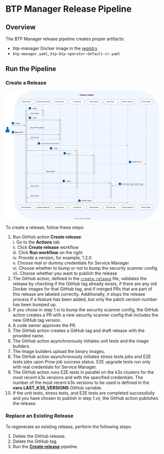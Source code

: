 # BTP Manager Release Pipeline

## Overview

The BTP Manager release pipeline creates proper artifacts:
 - btp-manager Docker image in the [registry](https://console.cloud.google.com/artifacts/docker/kyma-project/europe/prod/unsigned%2Fcomponent-descriptors%2Fkyma.project.io%2Fmodule%2Fbtp-operator)
 - `btp-manager.yaml`, `btp-btp-operator-default-cr.yaml`

## Run the Pipeline

### Create a Release

![Release diagram](../assets/release.drawio.svg)

To create a release, follow these steps:

1. Run GitHub action **Create release**:  
   i.  Go to the **Actions** tab  
   ii. Click **Create release** workflow   
   iii. Click  **Run workflow** on the right  
   iv. Provide a version, for example, 1.2.0  
   v. Choose real or dummy credentials for Service Manager  
   vi. Choose whether to bump or not to bump the security scanner config  
   vii. Choose whether you want to publish the release
2. The GitHub action, defined in the [`create-release`](/.github/workflows/create-release.yaml) file, validates the release by checking if the GitHub tag already exists, if there are any old Docker images for that GitHub tag, and if merged PRs that are part of this release are labeled correctly. Additionally, it stops the release process if a feature has been added, but only the patch version number has been bumped up.
3. If you chose in step 1.vi to bump the security scanner config, the GitHub action creates a PR with a new security scanner config that includes the new GitHub tag version.
4. A code owner approves the PR. 
5. The GitHub action creates a GitHub tag and draft release with the provided name.
6. The GitHub action asynchronously initiates unit tests and the image builders.
7. The Image builders upload the binary images.
8. The GitHub action asynchronously initiates stress tests jobs and E2E tests jobs upon Prow job success status. E2E upgrade tests run only with real credentials for Service Manager.
9. The GitHub action runs E2E tests in parallel on the k3s clusters for the most recent k3s versions and with the specified credentials. The number of the most recent k3s versions to be used is defined in the **vars.LAST_K3S_VERSIONS** GitHub variable. 
10. If the unit tests, stress tests, and E2E tests are completed successfully and you have chosen to publish in step 1.vii, the GitHub action publishes the release.


### Replace an Existing Release

To regenerate an existing release, perform the following steps:

1. Delete the GitHub release.
2. Delete the GitHub tag.
3. Run the [**Create release**](#create-a-release) pipeline. 

